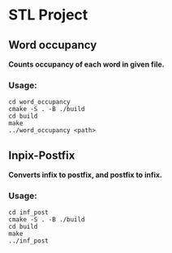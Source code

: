 # STL Project

## Word occupancy

**Counts occupancy of each word in given file.**

### Usage:

```
cd word_occupancy
cmake -S . -B ./build
cd build
make
../word_occupancy <path>
```

## Inpix-Postfix

**Converts infix to postfix, and postfix to infix.**

### Usage:

```
cd inf_post
cmake -S . -B ./build
cd build
make
../inf_post
```
